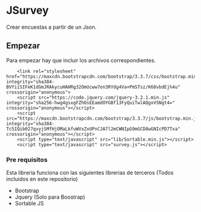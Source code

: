 # JSurvey

Crear encuestas a partir de un Json.

## Empezar

Para empezar hay que incluir los archivos correspondientes.

```
	<link rel="stylesheet" href="https://maxcdn.bootstrapcdn.com/bootstrap/3.3.7/css/bootstrap.min.css" integrity="sha384-BVYiiSIFeK1dGmJRAkycuHAHRg32OmUcww7on3RYdg4Va+PmSTsz/K68vbdEjh4u" crossorigin="anonymous">
	<script src="https://code.jquery.com/jquery-3.2.1.min.js" integrity="sha256-hwg4gsxgFZhOsEEamdOYGBf13FyQuiTwlAQgxVSNgt4=" crossorigin="anonymous"></script>
	<script src="https://maxcdn.bootstrapcdn.com/bootstrap/3.3.7/js/bootstrap.min.js" integrity="sha384-Tc5IQib027qvyjSMfHjOMaLkfuWVxZxUPnCJA7l2mCWNIpG9mGCD8wGNIcPD7Txa" crossorigin="anonymous"></script>
	<script type="text/javascript" src="lib/Sortable.min.js"></script>
	<script type="text/javascript" src="survey.js"></script>
```

### Pre requisitos

Esta libreria funciona con las siguientes librerias de terceros (Todos incluidos en este repositorio)

- Bootstrap
- Jquery (Solo para Boostrap)
- Sortable JS


